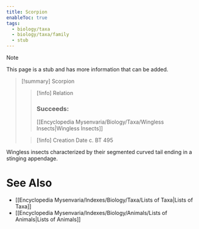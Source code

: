 ```yaml
---
title: Scorpion
enableToc: true
tags:
  - biology/taxa
  - biology/taxa/family
  - stub
---
```


> [!note]
> This page is a stub and has more information that can be added.

> [!summary] Scorpion
> > [!info] Relation
> > ### Succeeds:
> > [[Encyclopedia Mysenvaria/Biology/Taxa/Wingless Insects|Wingless Insects]]
>
> > [!info] Creation Date
> > c. BT 495

Wingless insects characterized by their segmented curved tail ending in a stinging appendage.

# See Also
- [[Encyclopedia Mysenvaria/Indexes/Biology/Taxa/Lists of Taxa|Lists of Taxa]]
- [[Encyclopedia Mysenvaria/Indexes/Biology/Animals/Lists of Animals|Lists of Animals]]
